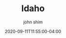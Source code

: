 ---
date: 2020-09-11T11:55:00-04:00
title: "Idaho"
ab: "ID"
seo_title: "Contact Idaho Governor"
description: Contact Idaho Governor
author: john shim
url: /idaho/
weight: 1
---